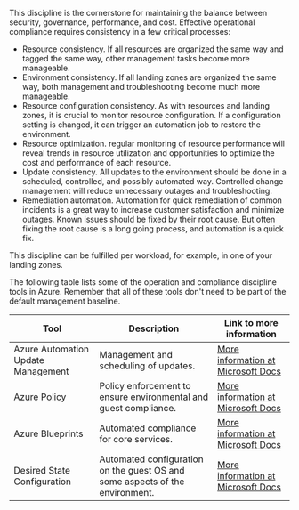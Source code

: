 This discipline is the cornerstone for maintaining the balance between security, governance, performance, and cost. Effective operational compliance requires consistency in a few critical processes:

- Resource consistency. If all resources are organized the same way and tagged the same way, other management tasks become more manageable.
- Environment consistency. If all landing zones are organized the same way, both management and troubleshooting become much more manageable.
- Resource configuration consistency. As with resources and landing zones, it is crucial to monitor resource configuration. If a configuration setting is changed, it can trigger an automation job to restore the environment.
- Resource optimization. regular monitoring of resource performance will reveal trends in resource utilization and opportunities to optimize the cost and performance of each resource.
- Update consistency. All updates to the environment should be done in a scheduled, controlled, and possibly automated way. Controlled change management will reduce unnecessary outages and troubleshooting.
- Remediation automation. Automation for quick remediation of common incidents is a great way to increase customer satisfaction and minimize outages. Known issues should be fixed by their root cause. But often fixing the root cause is a long going process, and automation is a quick fix.

This discipline can be fulfilled per workload, for example, in one of your landing zones.

The following table lists some of the operation and compliance discipline tools in Azure. Remember that all of these tools don't need to be part of the default management baseline.

| Tool | Description | Link to more information |
| -----|-------------|--------------------------|
| Azure Automation Update Management | Management and scheduling of updates. | [More information at Microsoft Docs](https://docs.microsoft.com/en-us/azure/automation/update-management/overview) |
| Azure Policy | Policy enforcement to ensure environmental and guest compliance. |  [More information at Microsoft Docs](https://docs.microsoft.com/en-us/azure/governance/policy/overview) |
| Azure Blueprints | Automated compliance for core services. |  [More information at Microsoft Docs](https://docs.microsoft.com/en-us/azure/governance/blueprints/overview) |
| Desired State Configuration| Automated configuration on the guest OS and some aspects of the environment. | [More information at Microsoft Docs](https://docs.microsoft.com/en-us/azure/automation/automation-dsc-overview) |
